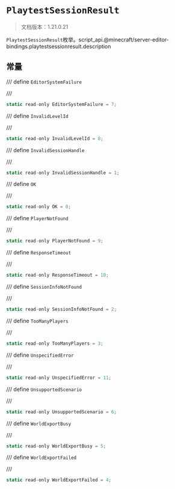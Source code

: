 # `PlaytestSessionResult`

> 文档版本：1.21.0.21

`PlaytestSessionResult`枚举。script_api.@minecraft/server-editor-bindings.playtestsessionresult.description

## 常量

/// define
`EditorSystemFailure`


///

```js
static read-only EditorSystemFailure = 7;
```


/// define
`InvalidLevelId`


///

```js
static read-only InvalidLevelId = 8;
```


/// define
`InvalidSessionHandle`


///

```js
static read-only InvalidSessionHandle = 1;
```


/// define
`OK`


///

```js
static read-only OK = 0;
```


/// define
`PlayerNotFound`


///

```js
static read-only PlayerNotFound = 9;
```


/// define
`ResponseTimeout`


///

```js
static read-only ResponseTimeout = 10;
```


/// define
`SessionInfoNotFound`


///

```js
static read-only SessionInfoNotFound = 2;
```


/// define
`TooManyPlayers`


///

```js
static read-only TooManyPlayers = 3;
```


/// define
`UnspecifiedError`


///

```js
static read-only UnspecifiedError = 11;
```


/// define
`UnsupportedScenario`


///

```js
static read-only UnsupportedScenario = 6;
```


/// define
`WorldExportBusy`


///

```js
static read-only WorldExportBusy = 5;
```


/// define
`WorldExportFailed`


///

```js
static read-only WorldExportFailed = 4;
```

